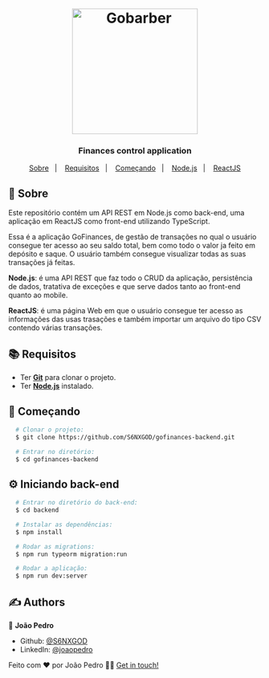 <h1 align="center">
    <img alt="Gobarber" src="https://ik.imagekit.io/hwyksvj4iv/gofinances_FtYnL5e0v.svg" width="250px" />
</h1>

<h3 align="center">
  Finances control application
</h3>

<p align="center">
  <a href="#page_with_curl-sobre">Sobre</a>&nbsp;&nbsp;&nbsp;|&nbsp;&nbsp;&nbsp;
  <a href="#books-requisitos">Requisitos</a>&nbsp;&nbsp;&nbsp;|&nbsp;&nbsp;&nbsp;
  <a href="#rocket-começando">Começando</a>&nbsp;&nbsp;&nbsp;|&nbsp;&nbsp;&nbsp;
  <a href="#gear-iniciando-back-end">Node.js</a>&nbsp;&nbsp;&nbsp;|&nbsp;&nbsp;&nbsp;
  <a href="#computer-iniciando-front-end">ReactJS</a>
</p>


## :page_with_curl: Sobre
Este repositório contém um API REST em Node.js como back-end, uma aplicação em ReactJS como front-end utilizando TypeScript.

Essa é a aplicação GoFinances, de gestão de transações no qual o usuário consegue ter acesso ao seu saldo total, bem como todo o valor ja feito em depósito e saque. O usuário também consegue visualizar todas as suas transações já feitas.

**Node.js**: é uma API REST que faz todo o CRUD da aplicação, persistência de dados, tratativa de exceções e que serve dados tanto ao front-end quanto ao mobile.

**ReactJS**: é uma página Web em que o usuário consegue ter acesso as informações das usas trasações e também importar um arquivo do tipo CSV contendo várias transações.

## :books: Requisitos
- Ter [**Git**](https://git-scm.com/) para clonar o projeto.
- Ter [**Node.js**](https://nodejs.org/en/) instalado.
<!-- - Um dispositivo ou emulador iOS ou Android -->

## :rocket: Começando
``` bash
  # Clonar o projeto:
  $ git clone https://github.com/S6NXGOD/gofinances-backend.git

  # Entrar no diretório:
  $ cd gofinances-backend
```

## :gear: Iniciando back-end
```bash
  # Entrar no diretório do back-end:
  $ cd backend

  # Instalar as dependências:
  $ npm install

  # Rodar as migrations:
  $ npm run typeorm migration:run

  # Rodar a aplicação:
  $ npm run dev:server
```

## ✍️ Authors <a name = "authors"></a>

👤 **João Pedro**

- Github: [@S6NXGOD](https://github.com/S6NXGOD)
- LinkedIn: [@joaopedro](https://www.linkedin.com/in/jo%C3%A3o-pedro-pinto-do-%C3%B3-baa689192/)

Feito com ❤️ por João Pedro 👋🏻 [Get in touch!](https://github.com/S6NXGOD)
